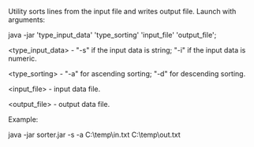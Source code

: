 Utility sorts lines from the input file and writes output file. Launch with arguments:

java -jar 'type_input_data' 'type_sorting' 'input_file' 'output_file';

<type_input_data> - "-s" if the input data is string; "-i" if the input data is numeric.

<type_sorting> - "-a" for ascending sorting; "-d" for descending sorting.

<input_file> - input data file.

<output_file> - output data file.

Example:

java -jar sorter.jar -s -a C:\temp\in.txt C:\temp\out.txt
